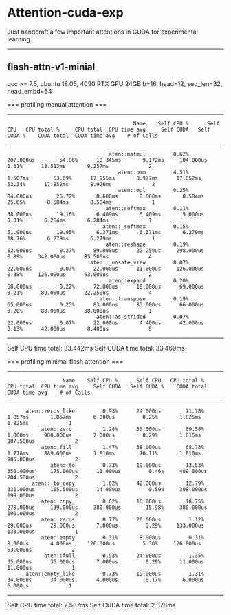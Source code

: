 # Attention-cuda-exp
Just handcraft a few important attentions in CUDA for experimental learning.

---
## flash-attn-v1-minial
gcc >= 7.5, ubuntu 18.05, 4090 RTX GPU 24GB
b=16, head=12, seq_len=32, head_embd=64

=== profiling manual attention ===
-------------------------------------------------  ------------  ------------  ------------  ------------  ------------  ------------  ------------  ------------  ------------  ------------  
                                             Name    Self CPU %      Self CPU   CPU total %     CPU total  CPU time avg     Self CUDA   Self CUDA %    CUDA total  CUDA time avg    # of Calls  
-------------------------------------------------  ------------  ------------  ------------  ------------  ------------  ------------  ------------  ------------  ------------  ------------  
                                     aten::matmul         0.62%     207.000us        54.86%      18.345ms       9.172ms     104.000us         0.31%      18.513ms       9.257ms             2  
                                        aten::bmm         4.51%       1.507ms        53.69%      17.955ms       8.977ms      17.852ms        53.34%      17.852ms       8.926ms             2  
                                        aten::mul         0.25%      84.000us        25.72%       8.600ms       8.600ms       8.584ms        25.65%       8.584ms       8.584ms             1  
                                    aten::softmax         0.11%      38.000us        19.16%       6.409ms       6.409ms       5.000us         0.01%       6.284ms       6.284ms             1  
                                   aten::_softmax         0.15%      51.000us        19.05%       6.371ms       6.371ms       6.279ms        18.76%       6.279ms       6.279ms             1  
                                    aten::reshape         0.19%      62.000us         0.27%      89.000us      22.250us     298.000us         0.89%     342.000us      85.500us             4  
                               aten::_unsafe_view         0.07%      22.000us         0.07%      22.000us      11.000us     126.000us         0.38%     126.000us      63.000us             2  
                                     aten::expand         0.20%      68.000us         0.22%      72.000us      18.000us      69.000us         0.21%      89.000us      22.250us             4  
                                  aten::transpose         0.19%      65.000us         0.25%      83.000us      83.000us      66.000us         0.20%      88.000us      88.000us             1  
                                 aten::as_strided         0.07%      22.000us         0.07%      22.000us       4.400us      42.000us         0.13%      42.000us       8.400us             5  
-------------------------------------------------  ------------  ------------  ------------  ------------  ------------  ------------  ------------  ------------  ------------  ------------  
Self CPU time total: 33.442ms
Self CUDA time total: 33.469ms

=== profiling minimal flash attention === 
--------------------------  ------------  ------------  ------------  ------------  ------------  ------------  ------------  ------------  ------------  ------------  
                      Name    Self CPU %      Self CPU   CPU total %     CPU total  CPU time avg     Self CUDA   Self CUDA %    CUDA total  CUDA time avg    # of Calls  
--------------------------  ------------  ------------  ------------  ------------  ------------  ------------  ------------  ------------  ------------  ------------  
          aten::zeros_like         0.93%      24.000us        71.78%       1.857ms       1.857ms       6.000us         0.25%       1.825ms       1.825ms             1  
               aten::zero_         1.28%      33.000us        69.58%       1.800ms     900.000us       7.000us         0.29%       1.815ms     907.500us             2  
               aten::fill_         1.47%      38.000us        68.73%       1.778ms     889.000us       1.810ms        76.11%       1.810ms     905.000us             2  
                  aten::to         0.73%      19.000us        13.53%     350.000us     175.000us      11.000us         0.46%     409.000us     204.500us             2  
            aten::_to_copy         1.62%      42.000us        12.79%     331.000us     165.500us      14.000us         0.59%     398.000us     199.000us             2  
               aten::copy_         0.62%      16.000us        10.75%     278.000us     139.000us     380.000us        15.98%     380.000us     190.000us             2  
               aten::zeros         0.77%      20.000us         1.12%      29.000us      29.000us       7.000us         0.29%     133.000us     133.000us             1  
               aten::empty         0.31%       8.000us         0.31%       8.000us       4.000us     126.000us         5.30%     126.000us      63.000us             2  
                aten::full         0.93%      24.000us         1.35%      35.000us      35.000us       7.000us         0.29%      11.000us      11.000us             1  
          aten::empty_like         0.73%      19.000us         1.31%      34.000us      34.000us       4.000us         0.17%       6.000us       6.000us             1  
--------------------------  ------------  ------------  ------------  ------------  ------------  ------------  ------------  ------------  ------------  ------------  
Self CPU time total: 2.587ms
Self CUDA time total: 2.378ms

